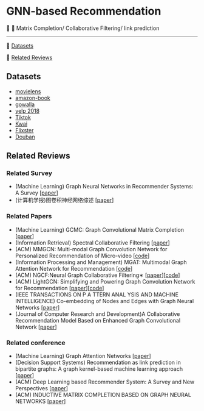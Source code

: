 # GNN-based Recommendation

:memo: :high_brightness: Matrix Completion/ Collaborative Filtering/ link prediction 

***
:high_brightness: [Datasets](#datasets)

:high_brightness: [Related Reviews](#related-reviews)


## Datasets
- [movielens](https://grouplens.org/datasets/movielens/)
- [amazon-book](https://jmcauley.ucsd.edu/data/amazon/)
- [gowalla](https://snap.stanford.edu/data/loc-gowalla.html)
- [yelp 2018](https://www.yelp.com/dataset)
- [Tiktok](http://ai-lab-challenge.bytedance.com/tce/vc/)
- [Kwai](https://www.kuaishou.com/activity/uimc)
- [Flixster](https://figshare.com/articles/dataset/Flixster-dataset_zip/5677741)
- [Douban](https://www.heywhale.com/mw/dataset/58acf6f1d2445916845b4033)



## Related Reviews
### Related Survey
- (Machine Learning) Graph Neural Networks in Recommender Systems: A Survey [[paper](https://arxiv.org/abs/2011.02260)]
- (计算机学报)图卷积神经网络综述 [[paper](https://kns.cnki.net/kcms/detail/11.1826.tp.20191104.1632.006.html)]

### Related Papers

- (Machine Learning) GCMC: Graph Convolutional Matrix Completion [[paper](https://arxiv.org/abs/1706.02263)]
- (Information Retrieval) Spectral Collaborative Filtering [[paper](https://arxiv.org/abs/1808.10523)]
- (ACM) MMGCN: Multi-modal Graph Convolution Network for Personalized Recommendation of Micro-video [[code](https://github.com/weiyinwei/MMGCN)]
- (Information Processing and Management) MGAT: Multimodal Graph Attention Network for Recommendation [[code]( https://github.com/zltao/MGAT)]
- (ACM) NGCF:Neural Graph Collaborative Filtering∗ [[paper](https://arxiv.org/abs/1905.08108)][[code]( https://github.com/xiangwang1223/neural_graph_collaborative_filtering)]
- (ACM) LightGCN: Simplifying and Powering Graph Convolution Network for Recommendation [[paper](https://arxiv.org/abs/2002.02126)][[code](https://github.com/gusye1234/pytorch-light-gcn)]
- (IEEE TRANSACTIONS ON P A TTERN ANAL YSIS AND MACHINE INTELLIGENCE) Co-embedding of Nodes and Edges with Graph Neural Networks [[paper](https://arxiv.org/abs/2010.13242)]
- (Journal of Computer Research and Development)A  Collaborative  Recommendation  Model  Based  on  Enhanced  Graph 
Convolutional Network  [[paper](https://kns.cnki.net/kcms/detail/11.1777.TP.20210203.1157.004.html)]

### Related conference
- (Machine Learning) Graph Attention Networks [[paper](https://arxiv.org/abs/1710.10903)]
- (Decision Support Systems) Recommendation as link prediction in bipartite graphs: A graph kernel-based machine learning approach [[paper](https://www.sciencedirect.com/science/article/abs/pii/S0167923612002540)]
- (ACM) Deep Learning based Recommender System: A Survey and New Perspectives [[paper](https://arxiv.org/abs/1707.07435)]
- (ACM) INDUCTIVE MATRIX COMPLETION BASED ON GRAPH NEURAL NETWORKS [[paper](https://arxiv.org/abs/1904.12058)]
